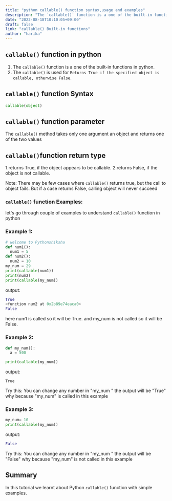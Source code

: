 ```yaml
---
title: "python callable() function syntax,usage and examples"
description: "The `callable()` function is a one of the built-in functions in python"
date: "2022-08-18T10:10:05+09:00"
draft: false
link: "callable() Built-in functions"
author: "harika"
---
```


## `callable()` function in python

1. The `callable()` function is a one of the built-in functions in python.
2. The `callable()` is used for `Returns True if the specified object is callable, otherwise False`.

## `callable()` function  Syntax

```python
callable(object)
```
## `callable()` function parameter

The `callable()` method takes only one argument
an object and returns one of the two values

## `callable()`function return type
1.returns True, if the object appears to be callable.
2.returns False, if the object is not callable.

Note: There may be few cases where `callable()` returns true, but the call to object fails. But if a case returns False, calling object will never succeed

### `callable()` function Examples:

let's go through couple of examples to understand `callable()` function in python

### Example 1: 

```python
# welcome to Pythonshiksha
def num1():
  num1 = 5
def num2():
  num2 = 10
my_num = 29
print(callable(num1))
print(num2)
print(callable(my_num))
```
output:

```python
True
<function num2 at 0x2b89e74eaca0>
False
```
here num1 is called so it will  be True.
and my_num is not called so it will be False.

### Example 2:

```python
def my_num():
  a = 500

print(callable(my_num))
```
output:

```pytyhon
True
```
Try this:
You can change any number in "my_num " the output will be "True" why because "my_num" is called in this example

### Example 3:

```python
my_num= 10
print(callable(my_num))
```
output:

```python
False
```
Try this:
You can change any number in "my_num " the output will be "False" why because "my_num" is not called in this example

## Summary
In this tutorial we learnt about Python `callable()` function with simple examples.


